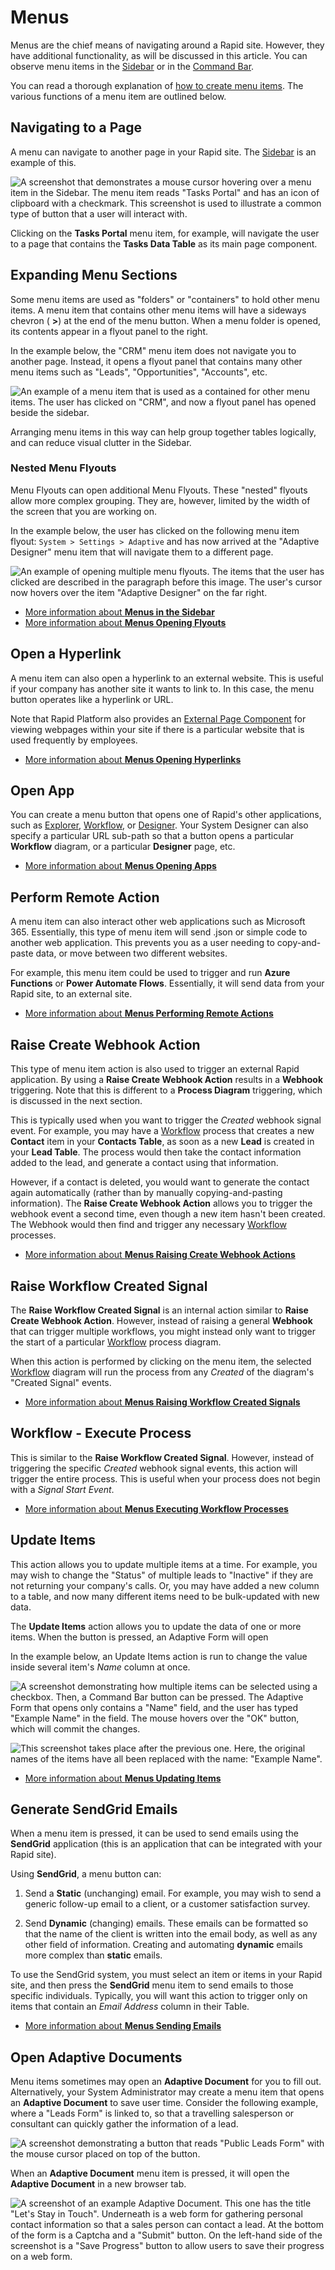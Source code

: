 # Menus

Menus are the chief means of navigating around a Rapid site. However, they have additional functionality, as will be discussed in this article. You can observe menu items in the [Sidebar](</docs/Rapid/3-User Manual/glossary/glossary.md#sidebar>) or in the [Command Bar](</docs/Rapid/3-User Manual/glossary/glossary.md#command-bar>).

You can read a thorough explanation of [how to create menu items](</docs/Rapid/4-Keyper Manual/2-Designer/3-Menus/2-where-to-find-a-list-of-all-menus/2-where-to-find-a-list-of-all-menus.md>). The various functions of a menu item are outlined below.


## Navigating to a Page

A menu can navigate to another page in your Rapid site. The [Sidebar](</docs/Rapid/3-User Manual/glossary/glossary.md#sidebar>) is an example of this.

![A screenshot that demonstrates a mouse cursor hovering over a menu item in the Sidebar. The menu item reads "Tasks Portal" and has an icon of clipboard with a checkmark. This screenshot is used to illustrate a common type of button that a user will interact with.](<Menus Item.png>)

Clicking on the **Tasks Portal** menu item, for example, will navigate the user to a page that contains the **Tasks Data Table** as its main page component.

## Expanding Menu Sections

Some menu items are used as "folders" or "containers" to hold other menu items. A menu item that contains other menu items will have a sideways chevron ( **>**) at the end of the menu button. When a menu folder is opened, its contents appear in a flyout panel to the right.

In the example below, the "CRM" menu item does not navigate you to another page. Instead, it opens a flyout panel that contains many other menu items such as "Leads", "Opportunities", "Accounts", etc.

![An example of a menu item that is used as a contained for other menu items. The user has clicked on "CRM", and now a flyout panel has opened beside the sidebar.](<Menus Open Container.png>)

Arranging menu items in this way can help group together tables logically, and can reduce visual clutter in the Sidebar.

### Nested Menu Flyouts

Menu Flyouts can open additional Menu Flyouts. These "nested" flyouts allow more complex grouping. They are, however, limited by the width of the screen that you are working on.

In the example below, the user has clicked on the following menu item flyout: 
`System > Settings > Adaptive` and has now arrived at the "Adaptive Designer" menu item that will navigate them to a different page.

![An example of opening multiple menu flyouts. The items that the user has clicked are described in the paragraph before this image. The user's cursor now hovers over the item "Adaptive Designer" on the far right.](<Menus Open Multiple.png>)

- [More information about **Menus in the Sidebar**](</docs/Rapid/4-Keyper Manual/2-Designer/3-Menus/1-Setting up your sidebar/1-Setting up your sidebar.md>)
- [More information about **Menus Opening Flyouts**](</docs/Rapid/4-Keyper Manual/2-Designer/3-Menus/Menu Actions/open-in-flyout/open-in-flyout.md>) 

## Open a Hyperlink

A menu item can also open a hyperlink to an external website. This is useful if your company has another site it wants to link to. In this case, the menu button operates like a hyperlink or URL.

Note that Rapid Platform also provides an [External Page Component](</docs/Rapid/3-User Manual/2-Explorer/3-Pages/2-Page Components/External Page Component/External Page Component.md>) for viewing webpages within your site if there is a particular website that is used frequently by employees.

- [More information about **Menus Opening Hyperlinks**](</docs/Rapid/4-Keyper Manual/2-Designer/3-Menus/Menu Actions/open-hyperlink/open-hyperlink.md>)

## Open App

You can create a menu button that opens one of Rapid's other applications, such as [Explorer](</docs/Rapid/3-User Manual/2-Explorer/0-navigating-explorer/0-navigating-explorer.md>), [Workflow](</docs/Rapid/3-User Manual/4-Workflow/4-Workflow.md>), or [Designer](</docs/Rapid/3-User Manual/3-Designer/1-what-is-designer/1-what-is-designer.md>). Your System Designer can also specify a particular URL sub-path so that a button opens a particular **Workflow** diagram, or a particular **Designer** page, etc.

- [More information about **Menus Opening Apps**](</docs/Rapid/4-Keyper Manual/2-Designer/3-Menus/Menu Actions/open-app/open-app.md>)

## Perform Remote Action

A menu item can also interact other web applications such as Microsoft 365. Essentially, this type of menu item will send .json or simple code to another web application. This prevents you as a user needing to copy-and-paste data, or move between two different websites.

For example, this menu item could be used to trigger and run **Azure Functions** or **Power Automate Flows**. Essentially, it will send data from your Rapid site, to an external site.

- [More information about **Menus Performing Remote Actions**](</docs/Rapid/4-Keyper Manual/2-Designer/3-Menus/Menu Actions/perform-remote-action/perform-remote-action.md>)

## Raise Create Webhook Action

This type of menu item action is also used to trigger an external Rapid application. By using a **Raise Create Webhook Action** results in a **Webhook** triggering. Note that this is different to a **Process Diagram** triggering, which is discussed in the next section.

This is typically used when you want to trigger the *Created* webhook signal event. For example, you may have a [Workflow](</docs/Rapid/3-User Manual/4-Workflow/4-Workflow.md>) process that creates a new **Contact** item in your **Contacts Table**, as soon as a new **Lead** is created in your **Lead Table**. The process would then take the contact information added to the lead, and generate a contact using that information.

However, if a contact is deleted, you would want to generate the contact again automatically (rather than by manually copying-and-pasting information). The **Raise Create Webhook Action** allows you to trigger the webhook event a second time, even though a new item hasn't been created. The Webhook would then find and trigger any necessary [Workflow](</docs/Rapid/3-User Manual/4-Workflow/4-Workflow.md>) processes.

- [More information about **Menus Raising Create Webhook Actions**](</docs/Rapid/4-Keyper Manual/2-Designer/3-Menus/Menu Actions/raise-create-webhook-action/raise-create-webhook-action.md>)

## Raise Workflow Created Signal

The **Raise Workflow Created Signal** is an internal action similar to **Raise Create Webhook Action**. However, instead of raising a general **Webhook** that can trigger multiple workflows, you might instead only want to trigger the start of a particular [Workflow](</docs/Rapid/3-User Manual/4-Workflow/4-Workflow.md>) process diagram.

When this action is performed by clicking on the menu item, the selected [Workflow](</docs/Rapid/3-User Manual/4-Workflow/4-Workflow.md>) diagram will run the process from any *Created* of the diagram's "Created Signal" events.

- [More information about **Menus Raising Workflow Created Signals**](</docs/Rapid/4-Keyper Manual/2-Designer/3-Menus/Menu Actions/raise-workflow-created-signal/raise-workflow-created-signal.md>)

## Workflow - Execute Process

This is similar to the **Raise Workflow Created Signal**. However, instead of triggering the specific *Created* webhook signal events, this action will trigger the entire process. This is useful when your process does not begin with a *Signal Start Event*.

- [More information about **Menus Executing Workflow Processes**](</docs/Rapid/4-Keyper Manual/2-Designer/3-Menus/Menu Actions/execute-workflow-process/execute-workflow-process.md>)

## Update Items

This action allows you to update multiple items at a time. For example, you may wish to change the "Status" of multiple leads to "Inactive" if they are not returning your company's calls. Or, you may have added a new column to a table, and now many different items need to be bulk-updated with new data.

The **Update Items** action allows you to update the data of one or more items. When the button is pressed, an Adaptive Form will open

In the example below, an Update Items action is run to change the value inside several item's *Name* column at once.

![A screenshot demonstrating how multiple items can be selected using a checkbox. Then, a Command Bar button can be pressed. The Adaptive Form that opens only contains a "Name" field, and the user has typed "Example Name" in the field. The mouse hovers over the "OK" button, which will commit the changes.](<Test update action in Explorer.png>)

![This screenshot takes place after the previous one. Here, the original names of the items have all been replaced with the name: "Example Name".](<Observe items are updated.png>)

- [More information about **Menus Updating Items**](</docs/Rapid/4-Keyper Manual/2-Designer/3-Menus/Menu Actions/update-items/update-items.md>)

## Generate SendGrid Emails

When a menu item is pressed, it can be used to send emails using the **SendGrid** application (this is an application that can be integrated with your Rapid site).

Using **SendGrid**, a menu button can:

1. Send a **Static** (unchanging) email. For example, you may wish to send a generic follow-up email to a client, or a customer satisfaction survey.

2. Send **Dynamic** (changing) emails. These emails can be formatted so that the name of the client is written into the email body, as well as any other field of information. Creating and automating **dynamic** emails more complex than **static** emails.

To use the SendGrid system, you must select an item or items in your Rapid site, and then press the **SendGrid** menu item to send emails to those specific individuals. Typically, you will want this action to trigger only on items that contain an *Email Address* column in their Table.

- [More information about **Menus Sending Emails**](</docs/Rapid/4-Keyper Manual/2-Designer/3-Menus/Menu Actions/sendgrid-email/sendgrid-email.md>)

## Open Adaptive Documents

Menu items sometimes may open an **Adaptive Document** for you to fill out. Alternatively, your System Administrator may create a menu item that opens an **Adaptive Document** to save user time. Consider the following example, where a "Leads Form" is linked to, so that a travelling salesperson or consultant can quickly gather the information of a lead.

![A screenshot demonstrating a button that reads "Public Leads Form" with the mouse cursor placed on top of the button.](<Menus Link Adaptive Forms.png>)

When an **Adaptive Document** menu item is pressed, it will open the **Adaptive Document** in a new browser tab.

![A screenshot of an example Adaptive Document. This one has the title "Let's Stay in Touch". Underneath is a web form for gathering personal contact information so that a sales person can contact a lead. At the bottom of the form is a Captcha and a "Submit" button. On the left-hand side of the screenshot is a "Save Progress" button to allow users to save their progress on a web form.](<Menus Adaptive Forms.png>)